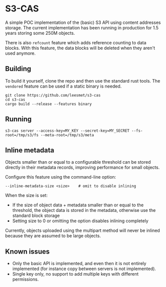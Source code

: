 # S3-CAS

A simple POC implementation of the (basic) S3 API using content addresses storage. The current implementation
has been running in production for 1.5 years storing some 250M objects.

There is also `refcount` feature which adds reference counting to data blocks.
With this feature, the data blocks will be deleted when they aren't used anymore.


## Building

To build it yourself, clone the repo and then use the standard rust tools.
The `vendored` feature can be used if a static binary is needed.

```
git clone https://github.com/leesmet/s3-cas
cd s3-cas
cargo build --release --features binary
```

## Running

```console
s3-cas server --access-key=MY_KEY --secret-key=MY_SECRET --fs-root=/tmp/s3/fs --meta-root=/tmp/s3/meta
```

## Inline metadata

Objects smaller than or equal to a configurable threshold can be stored directly in their metadata records,
improving performance for small objects.

Configure this feature using the command-line option:
```console
--inline-metadata-size <size>    # omit to disable inlining
```

When the size is set:
- If the size of object data + metadata smaller than or equal to the threshold, the object data is stored in the metadata,
  otherwise use the standard block storage
- Setting size to 0 or omitting the option disables inlining completely

Currently, objects uploaded using the multipart method will never be inlined
because they are assumed to be large objects.

## Known issues

- Only the basic API is implemented, and even then it is not entirely implemented (for instance copy
  between servers is not implemented).
- Single key only, no support to add multiple keys with different permissions.
